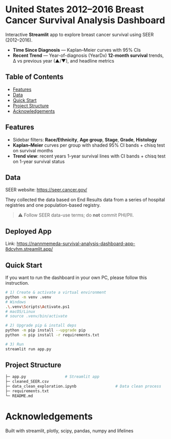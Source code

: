 # United States 2012–2016 Breast Cancer Survival Analysis Dashboard

Interactive **Streamlit** app to explore breast cancer survival using SEER (2012–2016).

- **Time Since Diagnosis** — Kaplan–Meier curves with 95% CIs
- **Recent Trend** — Year-of-diagnosis (YearDx) **12-month survival** trends, Δ vs previous year (▲/▼), and headline metrics

## Table of Contents

- [Features](#features)
- [Data](#data)
- [Quick Start](#quick-start)
- [Project Structure](#project-structure)
- [Acknowledgements](#Acknowledgements)

## Features

- Sidebar filters: **Race/Ethnicity**, **Age group**, **Stage**, **Grade**, **Histology**
- **Kaplan–Meier** curves per group with shaded 95% CI bands + chisq test on survival months
- **Trend view**: recent years 1-year survival lines with CI bands + chisq test on 1-year survival status

## Data

SEER website: https://seer.cancer.gov/

They collected the data based on End Results data from a series of hospital registries and one population-based registry.

> ⚠️ Follow SEER data-use terms; do **not** commit PHI/PII.

## Deployed App

Link: https://nannmemeda-survival-analysis-dashboard-app-8dcvhm.streamlit.app/

## Quick Start

If you want to run the dashboard in your own PC, please follow this instruction.

```bash
# 1) Create & activate a virtual environment
python -m venv .venv
# Windows
.\.venv\Scripts\Activate.ps1
# macOS/Linux
# source .venv/bin/activate

# 2) Upgrade pip & install deps
python -m pip install --upgrade pip
python -m pip install -r requirements.txt

# 3) Run
streamlit run app.py
```

## Project Structure

```bash
├─ app.py                 # Streamlit app
├─ cleaned_SEER.csv
├─ data_clean_exploration.ipynb                 # Data clean process
├─ requirements.txt
└─ README.md
```

# Acknowledgements
Built with streamlit, plotly, scipy, pandas, numpy and lifelines
